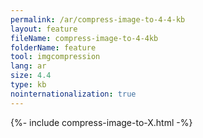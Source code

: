 ```yaml
---
permalink: /ar/compress-image-to-4-4-kb
layout: feature
fileName: compress-image-to-4-4kb
folderName: feature
tool: imgcompression
lang: ar
size: 4.4
type: kb
nointernationalization: true
---
```

{%- include compress-image-to-X.html -%}
      
